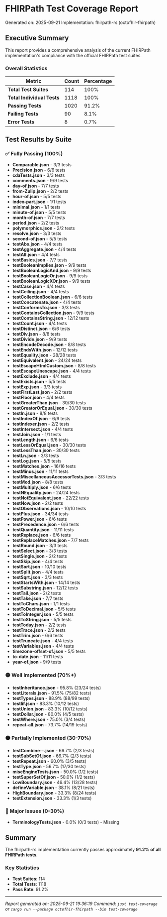 # FHIRPath Test Coverage Report

Generated on: 2025-09-21
Implementation: fhirpath-rs (octofhir-fhirpath)

## Executive Summary

This report provides a comprehensive analysis of the current FHIRPath implementation's compliance with the official FHIRPath test suites.

### Overall Statistics

| Metric | Count | Percentage |
|--------|-------|------------|
| **Total Test Suites** | 114 | 100% |
| **Total Individual Tests** | 1118 | 100% |
| **Passing Tests** | 1020 | 91.2% |
| **Failing Tests** | 90 | 8.1% |
| **Error Tests** | 8 | 0.7% |

## Test Results by Suite

### ✅ Fully Passing (100%)

- **Comparable.json** - 3/3 tests
- **Precision.json** - 6/6 tests
- **cdaTests.json** - 3/3 tests
- **comments.json** - 9/9 tests
- **day-of.json** - 7/7 tests
- **from-Zulip.json** - 2/2 tests
- **hour-of.json** - 5/5 tests
- **index-part.json** - 1/1 tests
- **minimal.json** - 1/1 tests
- **minute-of.json** - 5/5 tests
- **month-of.json** - 7/7 tests
- **period.json** - 2/2 tests
- **polymorphics.json** - 2/2 tests
- **resolve.json** - 3/3 tests
- **second-of.json** - 5/5 tests
- **testAbs.json** - 4/4 tests
- **testAggregate.json** - 4/4 tests
- **testAll.json** - 4/4 tests
- **testBasics.json** - 7/7 tests
- **testBooleanImplies.json** - 9/9 tests
- **testBooleanLogicAnd.json** - 9/9 tests
- **testBooleanLogicOr.json** - 9/9 tests
- **testBooleanLogicXOr.json** - 9/9 tests
- **testCase.json** - 4/4 tests
- **testCeiling.json** - 4/4 tests
- **testCollectionBoolean.json** - 6/6 tests
- **testConcatenate.json** - 4/4 tests
- **testConformsTo.json** - 3/3 tests
- **testContainsCollection.json** - 9/9 tests
- **testContainsString.json** - 12/12 tests
- **testCount.json** - 4/4 tests
- **testDistinct.json** - 6/6 tests
- **testDiv.json** - 8/8 tests
- **testDivide.json** - 9/9 tests
- **testEncodeDecode.json** - 8/8 tests
- **testEndsWith.json** - 12/12 tests
- **testEquality.json** - 28/28 tests
- **testEquivalent.json** - 24/24 tests
- **testEscapeHtmlCustom.json** - 8/8 tests
- **testEscapeUnescape.json** - 4/4 tests
- **testExclude.json** - 4/4 tests
- **testExists.json** - 5/5 tests
- **testExp.json** - 3/3 tests
- **testFirstLast.json** - 2/2 tests
- **testFloor.json** - 4/4 tests
- **testGreaterThan.json** - 30/30 tests
- **testGreatorOrEqual.json** - 30/30 tests
- **testIn.json** - 8/8 tests
- **testIndexOf.json** - 6/6 tests
- **testIndexer.json** - 2/2 tests
- **testIntersect.json** - 4/4 tests
- **testJoin.json** - 1/1 tests
- **testLength.json** - 6/6 tests
- **testLessOrEqual.json** - 30/30 tests
- **testLessThan.json** - 30/30 tests
- **testLn.json** - 3/3 tests
- **testLog.json** - 5/5 tests
- **testMatches.json** - 16/16 tests
- **testMinus.json** - 11/11 tests
- **testMiscellaneousAccessorTests.json** - 3/3 tests
- **testMod.json** - 8/8 tests
- **testMultiply.json** - 6/6 tests
- **testNEquality.json** - 24/24 tests
- **testNotEquivalent.json** - 22/22 tests
- **testNow.json** - 2/2 tests
- **testObservations.json** - 10/10 tests
- **testPlus.json** - 34/34 tests
- **testPower.json** - 6/6 tests
- **testPrecedence.json** - 6/6 tests
- **testQuantity.json** - 11/11 tests
- **testReplace.json** - 6/6 tests
- **testReplaceMatches.json** - 7/7 tests
- **testRound.json** - 3/3 tests
- **testSelect.json** - 3/3 tests
- **testSingle.json** - 2/2 tests
- **testSkip.json** - 4/4 tests
- **testSort.json** - 10/10 tests
- **testSplit.json** - 4/4 tests
- **testSqrt.json** - 3/3 tests
- **testStartsWith.json** - 14/14 tests
- **testSubstring.json** - 12/12 tests
- **testTail.json** - 2/2 tests
- **testTake.json** - 7/7 tests
- **testToChars.json** - 1/1 tests
- **testToDecimal.json** - 5/5 tests
- **testToInteger.json** - 5/5 tests
- **testToString.json** - 5/5 tests
- **testToday.json** - 2/2 tests
- **testTrace.json** - 2/2 tests
- **testTrim.json** - 6/6 tests
- **testTruncate.json** - 4/4 tests
- **testVariables.json** - 4/4 tests
- **timezone-offset-of.json** - 5/5 tests
- **to-date.json** - 11/11 tests
- **year-of.json** - 9/9 tests

### 🟡 Well Implemented (70%+)

- **testInheritance.json** - 95.8% (23/24 tests)
- **testLiterals.json** - 91.5% (75/82 tests)
- **testTypes.json** - 88.9% (88/99 tests)
- **testIif.json** - 83.3% (10/12 tests)
- **testUnion.json** - 83.3% (10/12 tests)
- **testDollar.json** - 80.0% (4/5 tests)
- **testWhere.json** - 75.0% (3/4 tests)
- **repeat-all.json** - 73.7% (14/19 tests)

### 🟠 Partially Implemented (30-70%)

- **testCombine--.json** - 66.7% (2/3 tests)
- **testSubSetOf.json** - 66.7% (2/3 tests)
- **testRepeat.json** - 60.0% (3/5 tests)
- **testType.json** - 56.7% (17/30 tests)
- **miscEngineTests.json** - 50.0% (1/2 tests)
- **testSuperSetOf.json** - 50.0% (1/2 tests)
- **LowBoundary.json** - 46.4% (13/28 tests)
- **defineVariable.json** - 38.1% (8/21 tests)
- **HighBoundary.json** - 33.3% (8/24 tests)
- **testExtension.json** - 33.3% (1/3 tests)

### 🔴 Major Issues (0-30%)

- **TerminologyTests.json** - 0.0% (0/3 tests) - Missing

## Summary

The fhirpath-rs implementation currently passes approximately **91.2% of all FHIRPath tests**.

### Key Statistics
- **Test Suites**: 114
- **Total Tests**: 1118
- **Pass Rate**: 91.2%

---

*Report generated on: 2025-09-21 19:36:19*
*Command: `just test-coverage` or `cargo run --package octofhir-fhirpath --bin test-coverage`*
